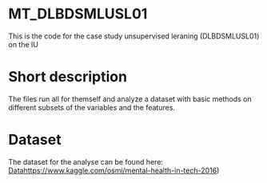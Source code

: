 # MT_DLBDSMLUSL01
This is the code for the case study unsupervised leraning (DLBDSMLUSL01) on the IU

# Short description 

The files run all for themself and analyze a dataset with basic methods on different subsets of the variables and the features. 

# Dataset
The dataset for the analyse can be found here: 
[Data](https://www.kaggle.com/osmi/mental-health-in-tech-2016)https://www.kaggle.com/osmi/mental-health-in-tech-2016)

